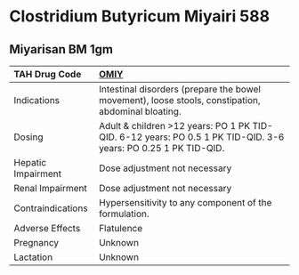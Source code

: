 # Clostridium Butyricum Miyairi 588

## Miyarisan BM 1gm

| TAH Drug Code      | [OMIY](https://www.tahsda.org.tw/drugs/hissearch.php?drug_code=OMIY)                                           |
|:-------------------|:---------------------------------------------------------------------------------------------------------------|
| Indications        | Intestinal disorders (prepare the bowel movement), loose stools, constipation, abdominal bloating.             |
| Dosing             | Adult & children >12 years: PO 1 PK TID-QID. 6-12 years: PO 0.5 1 PK TID-QID. 3-6 years: PO 0.25 1 PK TID-QID. |
| Hepatic Impairment | Dose adjustment not necessary                                                                                  |
| Renal Impairment   | Dose adjustment not necessary                                                                                  |
| Contraindications  | Hypersensitivity to any component of the formulation.                                                          |
| Adverse Effects    | Flatulence                                                                                                     |
| Pregnancy          | Unknown                                                                                                        |
| Lactation          | Unknown                                                                                                        |

